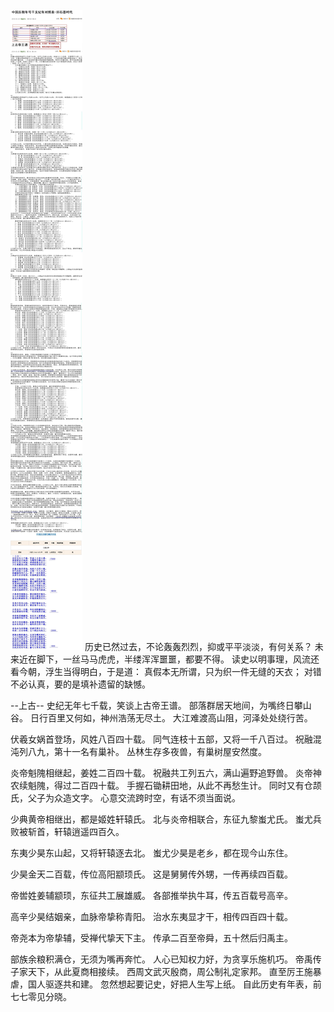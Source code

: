 
![](./1.jpg)
历史已然过去，不论轰轰烈烈，抑或平平淡淡，有何关系？
未来近在脚下，一丝马马虎虎，半缕浑浑噩噩，都要不得。
读史以明事理，风流还看今朝，浮生当得明白，于是道：
真假本无所谓，只为织一件无缝的天衣；
对错不必认真，要的是填补遗留的缺憾。


--上古--
史纪无年七千载，笑谈上古帝王谱。
部落群居天地间，为嘴终日攀山谷。
日行百里又何如，神州浩荡无尽土。
大江难渡高山阻，河泽处处绕行苦。


伏羲女娲首登场，风姓八百四十载。
同气连枝十五部，又将一千八百过。
祝融混沌列八九，第十一名有巢补。
丛林生存多夜兽，有巢树屋安然度。


炎帝魁隗相继起，姜姓二百四十载。
祝融共工列五六，满山遍野追野兽。
炎帝神农续魁隗，得过二百四十载。
手握石锄耕田地，从此不再愁生计。
同时又有仓颉氏，父子为众造文字。
心意交流跨时空，有话不须当面说。


少典黄帝相继出，都是姬姓轩辕氏。
北与炎帝相联合，东征九黎蚩尤氏。
蚩尤兵败被斩首，轩辕逍遥四百久。


东夷少昊东山起，又将轩辕逐去北。
蚩尤少昊是老乡，都在现今山东住。


少昊金天二百载，传位高阳颛顼氏。
这是舅舅传外甥，一传再续四百载。


帝喾姓姜辅颛顼，东征共工展雄威。
各部推举执牛耳，传五百载号高辛。


高辛少昊结姻亲，血脉帝挚称青阳。
治水东夷显才干，相传四百四十载。


帝尧本为帝挚辅，受禅代挚天下主。
传承二百至帝舜，五十然后归禹主。


部族余粮积满仓，无须为嘴再奔忙。
人心已知权力好，为贪享乐施机巧。
帝禹传子家天下，从此夏商相接续。
西周文武灭殷商，周公制礼定家邦。
直至厉王施暴虐，国人驱逐共和建。
忽然想起要记史，好把人生写上纸。
自此历史有年表，前七七零见分晓。